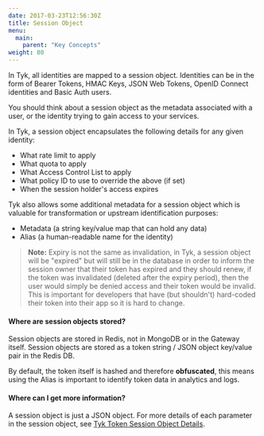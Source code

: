 ```yaml
---
date: 2017-03-23T12:56:30Z
title: Session Object
menu:
  main:
    parent: "Key Concepts"
weight: 80 
---
```


In Tyk, all identities are mapped to a session object. Identities can be in the form of Bearer Tokens, HMAC Keys, JSON Web Tokens, OpenID Connect identities and Basic Auth users.

You should think about a session object as the metadata associated with a user, or the identity trying to gain access to your services.

In Tyk, a session object encapsulates the following details for any given identity:

*   What rate limit to apply
*   What quota to apply
*   What Access Control List to apply
*   What policy ID to use to override the above (if set)
*   When the session holder's access expires

Tyk also allows some additional metadata for a session object which is valuable for transformation or upstream identification purposes:

*   Metadata (a string key/value map that can hold any data)
*   Alias (a human-readable name for the identity)

> **Note:** Expiry is not the same as invalidation, in Tyk, a session object will be "expired" but will still be in the database in order to inform the session owner that their token has expired and they should renew, if the token was invalidated (deleted after the expiry period), then the user would simply be denied access and their token would be invalid. This is important for developers that have (but shouldn't) hard-coded their token into their app so it is hard to change.

#### Where are session objects stored?

Session objects are stored in Redis, not in MongoDB or in the Gateway itself. Session objects are stored as a token string / JSON object key/value pair in the Redis DB.

By default, the token itself is hashed and therefore **obfuscated**, this means using the Alias is important to identify token data in analytics and logs.

#### Where can I get more information?

A session object is just a JSON object. For more details of each parameter in the session object, see [Tyk Token Session Object Details][1].

 [1]: /docs/tyk-rest-api/token-session-object-details/